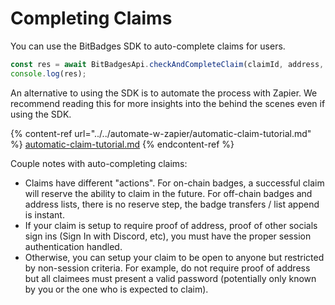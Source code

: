 # Completing Claims

You can use the BitBadges SDK to auto-complete claims for users.&#x20;

```typescript
const res = await BitBadgesApi.checkAndCompleteClaim(claimId, address, { ...body });
console.log(res);
```

An alternative to using the SDK is to automate the process with Zapier. We recommend reading this for more insights into the behind the scenes even if using the SDK.

{% content-ref url="../../automate-w-zapier/automatic-claim-tutorial.md" %}
[automatic-claim-tutorial.md](../../automate-w-zapier/automatic-claim-tutorial.md)
{% endcontent-ref %}

Couple notes with auto-completing claims:

* Claims have different "actions". For on-chain badges, a successful claim will reserve the ability to claim in the future. For off-chain badges and address lists, there is no reserve step, the badge transfers / list append is instant.
* If your claim is setup to require proof of address, proof of other socials sign ins (Sign In with Discord, etc), you must have the proper session authentication handled.
* Otherwise, you can setup your claim to be open to anyone but restricted by non-session criteria. For example, do not require proof of address but all claimees must present a valid password (potentially only known by you or the one who is expected to claim).
